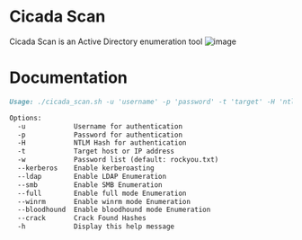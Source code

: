 # Cicada Scan
Cicada Scan is an Active Directory enumeration tool
![image](https://github.com/TheBlxckCicada/Cicada-Scan/assets/68484817/d74c7953-a097-4be9-9ca2-665ff866b7cd)

# Documentation 
```markdown
Usage: ./cicada_scan.sh -u 'username' -p 'password' -t 'target' -H 'ntlm hash' -w 'wordlist' [--full] [--crack] [--shares] [--ldap] [--smb] [--winrm] [--bloodhound]

Options:
  -u            Username for authentication
  -p            Password for authentication
  -H            NTLM Hash for authentication
  -t            Target host or IP address
  -w            Password list (default: rockyou.txt)
  --kerberos    Enable kerberoasting
  --ldap        Enable LDAP Enumeration
  --smb         Enable SMB Enumeration
  --full        Enable full mode Enumeration
  --winrm       Enable winrm mode Enumeration
  --bloodhound  Enable bloodhound mode Enumeration
  --crack       Crack Found Hashes
  -h            Display this help message
```

